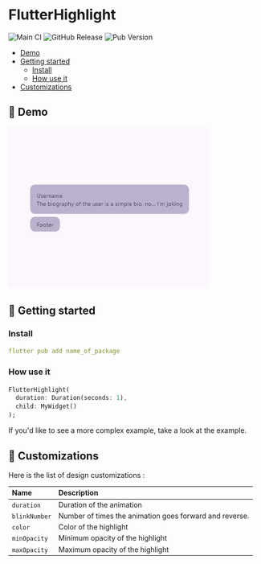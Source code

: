 <!--
This README describes the package. If you publish this package to pub.dev,
this README's contents appear on the landing page for your package.

For information about how to write a good package README, see the guide for
[writing package pages](https://dart.dev/tools/pub/writing-package-pages).

For general information about developing packages, see the Dart guide for
[creating packages](https://dart.dev/guides/libraries/create-packages)
and the Flutter guide for
[developing packages and plugins](https://flutter.dev/to/develop-packages).
-->

# FlutterHighlight

![Main CI](https://github.com/ThomasDevApps/flutter_highlight/actions/workflows/main.yml/badge.svg)
![GitHub Release](https://img.shields.io/github/v/release/ThomasDevApps/flutter_highlight)
![Pub Version](https://img.shields.io/pub/v/my_flutter_highlight)

- [Demo](#-demo)
- [Getting started](#-getting-started)
  - [Install](#install)
  - [How use it](#how-use-it)
- [Customizations](#-customizations)

## 🔎 Demo

<img src="https://raw.githubusercontent.com/ThomasDevApps/flutter_highlight/main/assets/example.gif" width="400" height="auto" alt="Flutter Highlight Demo" />

## 🚀 Getting started

### Install

````yaml
flutter pub add name_of_package
````

### How use it

````dart
FlutterHighlight(
  duration: Duration(seconds: 1),
  child: MyWidget()
);
````

If you'd like to see a more complex example, take a look at the example.

## 📖 Customizations

Here is the list of design customizations :

| Name          | Description                                             |
|:--------------|:--------------------------------------------------------|
| `duration`    | Duration of the animation                               |  
| `blinkNumber` | Number of times the animation goes forward and reverse. |
| `color`       | Color of the highlight                                  |
| `minOpacity`  | Minimum opacity of the highlight                        |
| `maxOpacity`  | Maximum opacity of the highlight                        |
